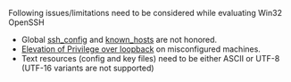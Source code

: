 Following issues/limitations need to be considered while evaluating Win32 OpenSSH
- Global [ssh_config](https://github.com/PowerShell/Win32-OpenSSH/issues/847) and [known_hosts](https://github.com/PowerShell/Win32-OpenSSH/issues/466) are not honored. 
- [Elevation of Privilege over loopback](https://github.com/PowerShell/Win32-OpenSSH/issues/680) on misconfigured machines.
- Text resources (config and key files) need to be either ASCII or UTF-8 (UTF-16 variants are not supported)
